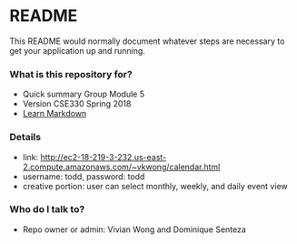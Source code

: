# README #

This README would normally document whatever steps are necessary to get your application up and running.

### What is this repository for? ###

* Quick summary Group Module 5
* Version CSE330 Spring 2018
* [Learn Markdown](https://bitbucket.org/tutorials/markdowndemo)

### Details ###

* link: http://ec2-18-219-3-232.us-east-2.compute.amazonaws.com/~vkwong/calendar.html
* username: todd, password: todd 
* creative portion: user can select monthly, weekly, and daily event view

### Who do I talk to? ###

* Repo owner or admin: Vivian Wong and Dominique Senteza